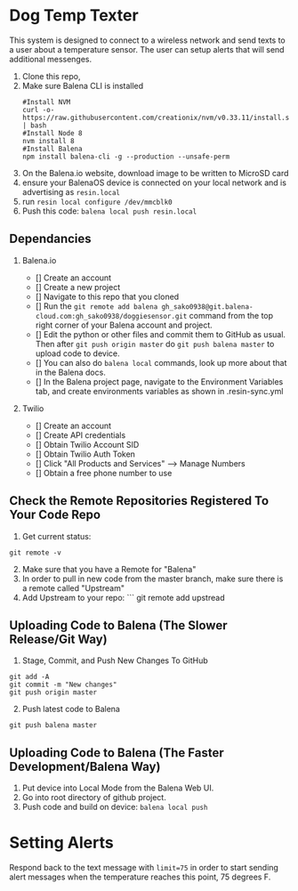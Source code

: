 # Dog Temp Texter


This system is designed to connect to a wireless network and send texts to a user about a temperature sensor. The user can setup alerts that will send additional messenges.

1. Clone this repo,
2. Make sure Balena CLI is installed
	```
	#Install NVM
	curl -o- https://raw.githubusercontent.com/creationix/nvm/v0.33.11/install.sh | bash
	#Install Node 8
	nvm install 8
	#Install Balena
	npm install balena-cli -g --production --unsafe-perm
	```
3. On the Balena.io website, download image to be written to MicroSD card
3. ensure your BalenaOS device is connected on your local network and is advertising as `resin.local`
4. run `resin local configure /dev/mmcblk0`
5. Push this code: `balena local push resin.local`

## Dependancies

1. Balena.io
	- [] Create an account
	- [] Create a new project
	- [] Navigate to this repo that you cloned
	- [] Run the ```git remote add balena gh_sako0938@git.balena-cloud.com:gh_sako0938/doggiesensor.git``` command from the top right corner of your Balena account and project.
	- [] Edit the python or other files and commit them to GitHub as usual. Then after ```git push origin master``` do ```git push balena master``` to upload code to device.
	- [] You can also do ```balena local``` commands, look up more about that in the Balena docs.
	- [] In the Balena project page, navigate to the Environment Variables tab, and create environments variables as shown in .resin-sync.yml

2. Twilio
	- [] Create an account
	- [] Create API credentials
	- [] Obtain Twilio Account SID
	- [] Obtain Twilio Auth Token
	- [] Click "All Products and Services" --> Manage Numbers
	- [] Obtain a free phone number to use

## Check the Remote Repositories Registered To Your Code Repo
1. Get current status:
```
git remote -v
```
2. Make sure that you have a Remote for "Balena"
3. In order to pull in new code from the master branch, make sure there is a remote called "Upstream"
4. Add Upstream to your repo: ```
git remote add upstread

## Uploading Code to Balena (The Slower Release/Git Way)
1. Stage, Commit, and Push New Changes To GitHub
```
git add -A
git commit -m "New changes"
git push origin master
```
2. Push latest code to Balena
```
git push balena master
```

## Uploading Code to Balena (The Faster Development/Balena Way)
1. Put device into Local Mode from the Balena Web UI.
2. Go into root directory of github project.
3. Push code and build on device: ```balena local push```

# Setting Alerts
Respond back to the text message with ```limit=75``` in order to start sending alert messages when the temperature reaches this point, 75 degrees F.
